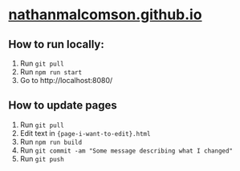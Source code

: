 # [nathanmalcomson.github.io](https://nathanmalcomson.github.io/)

## How to run locally:
1. Run `git pull`
2. Run `npm run start`
3. Go to http://localhost:8080/

## How to update pages
1. Run `git pull`
2. Edit text in `{page-i-want-to-edit}.html`
3. Run `npm run build`
4. Run `git commit -am "Some message describing what I changed"`
5. Run `git push`

